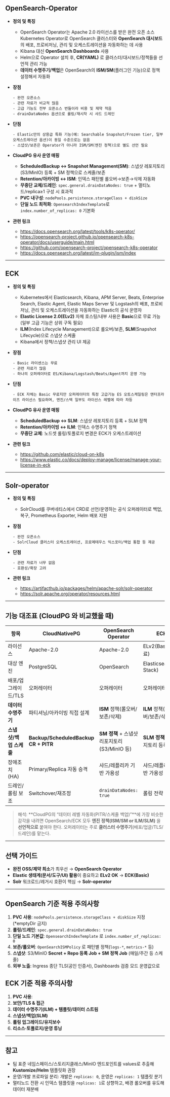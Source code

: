 ## OpenSearch-Operator
- **정의 및 특징**
    - OpenSearch Operator는 Apache 2.0 라이선스를 받은 완전 오픈 소스 Kubernetes Operator로 OpenSearch 클러스터와 **OpenSearch 대시보드**의 배포, 프로비저닝, 관리 및 오케스트레이션을 자동화하는 데 사용
    - Kibana 대신 **OpenSearch Dashboards** 사용
    - Helm으로 Operator 설치 후, **CR(YAML)** 로 클러스터/대시보드/정책들을 선언적 관리 가능
    - **데이터 수명주기/백업**은 OpenSearch의 **ISM/SM**(플러그인 기능)으로 정책 설정해서 자동화

- **장점**
    ```
    - 완전 오픈소스
    - 관련 자료가 비교적 많음
    - 고급 기능도 전부 오픈소스 번들이라 비용 및 제약 적음
    - drainDataNodes 옵션으로 롤링/재시작 시 샤드 드레인
    ```
- **단점**
    ```
    - Elastic만의 상용급 특화 기능(예: Searchable Snapshot/Frozen tier, 일부 오케스트레이션 옵션)이 동일 수준으로는 없음
    - 스냅샷/보존은 Operator가 아니라 ISM/SM(엔진 정책)으로 별도 선언 필요
    ```
- **CloudPG 유사 운영 매핑**
  - **ScheduledBackup ↔ Snapshot Management(SM)**: 스냅샷 레포지토리(S3/MinIO) 등록 + SM 정책으로 스케줄/보존
  - **Retention/아카이빙 ↔ ISM**: 인덱스 패턴별 롤오버→보존→삭제 자동화
  - **무중단 교체/드레인**: `spec.general.drainDataNodes: true` + 멀티노드/replica≥1 구성 시 효과적
  - **PVC 내구성**: `nodePools.persistence.storageClass + diskSize`
  - **단일 노드 최적화**: `OpensearchIndexTemplate`로 `index.number_of_replicas: 0` 기본화

- **관련 링크**
    - https://docs.opensearch.org/latest/tools/k8s-operator/
    - https://opensearch-project.github.io/opensearch-k8s-operator/docs/userguide/main.html
    - https://github.com/opensearch-project/opensearch-k8s-operator
    - https://docs.opensearch.org/latest/im-plugin/ism/index

------------------------------------------------------------------------

## ECK
- **정의 및 특징**
    - Kubernetes에서 Elasticsearch, Kibana, APM Server, Beats, Enterprise Search, Elastic Agent, Elastic Maps Server 및 Logstash의 배포, 프로비저닝, 관리 및 오케스트레이션을 자동화하는 Elastic의 공식 운영자
    - **Elastic License 2.0(ELv2)** 자체 호스팅/내부 사용은 **Basic**으로 무료 가능(일부 고급 기능은 상위 구독 필요)
    - **ILM**(Index Lifecycle Management)으로 롤오버/보존, **SLM**(Snapshot Lifecycle)으로 스냅샷 스케줄
    - Kibana에서 정책/스냅샷 관리 UI 제공

- **장점**
    ```
    - Basic 라이센스는 무료
    - 관련 자료가 많음
    - 하나의 오퍼레이터로 ES/Kibana/Logstash/Beats/Agent까지 운영 가능
    ```

- **단점**
    ```
    - ECK 자체는 Basic 무료지만 오퍼레이터의 특정 고급기능 ES 오토스케일링은 엔터프라이즈 라이선스 필요하며, 엔진/스택 일부도 라이선스 레벨에 따라 차등
    ```

- **CloudPG 유사 운영 매핑**
  - **ScheduledBackup ↔ SLM**: 스냅샷 레포지토리 등록 + SLM 정책
  - **Retention/아카이빙 ↔ ILM**: 인덱스 수명주기 정책
  - **무중단 교체**: 노드셋 롤링/토폴로지 변경은 ECK가 오케스트레이션

- **관련 링크**
    - https://github.com/elastic/cloud-on-k8s
    - https://www.elastic.co/docs/deploy-manage/license/manage-your-license-in-eck
    
------------------------------------------------------------------------

## Solr-operator
- **정의 및 특징**
    - SolrCloud를 쿠버네티스에서 CRD로 선언/운영하는 공식 오퍼레이터로 백업, 복구, Prometheus Exporter, Helm 배포 지원

- **장점**
    ```
    - 완전 오픈소스
    - SolrCloud 클러스터 오케스트레이션, 프로메테우스 익스포터/백업 통합 등 제공
    ```

- **단점**
    ```
    - 관련 자료가 너무 없음
    - 호환성/확장 고려
    ```

- **관련 링크**
    - https://artifacthub.io/packages/helm/apache-solr/solr-operator
    - https://solr.apache.org/operator/resources.html

------------------------------------------------------------------------

## 기능 대조표 (CloudPG 와 비교했을 때)

| 항목 | **CloudNativePG** | **OpenSearch Operator** | **ECK** | **Solr-operator** |
|---|---|---|---|---|
| 라이선스 | Apache-2.0 | Apache-2.0 | ELv2(Basic 무료) | Apache-2.0 |
| 대상 엔진 | PostgreSQL | OpenSearch | Elasticsearch(+ Stack) | Solr |
| 배포/업그레이드/TLS | 오퍼레이터 | 오퍼레이터 | 오퍼레이터 | 오퍼레이터 |
| **데이터 수명주기** | 파티셔닝/아카이빙 직접 설계 | **ISM** 정책(롤오버/보존/삭제) | **ILM** 정책(롤오버/보존/삭제) | Solr Collection/Autoscaling 정책 등 |
| **스냅샷/백업 스케줄** | **Backup/ScheduledBackup CR + PITR** | **SM 정책** + 스냅샷 리포지토리(S3/MinIO 등) | **SLM 정책** + 리포지토리 등록 | Solr 백업 기능/연동 |
| 장애조치(HA) | Primary/Replica 자동 승격 | 샤드/레플리카 기반 가용성 | 샤드/레플리카 기반 가용성 | SolrCloud 레플리카 기반 |
| 드레인/롤링 보조 | Switchover/재조정 | `drainDataNodes: true` | 롤링 전략 제공 | 롤링 전략 제공 |

> 해석: **CloudPG의 “데이터 레벨 자동화(PITR/스케줄 백업)”**에 가장 비슷한 감각을 내려면 OpenSearch/ECK 모두 **엔진 정책(ISM/SM or ILM/SLM)** 을 **선언적으로** 붙여야 한다. 오퍼레이터는 주로 **클러스터 수명주기**(배포/업글/TLS/드레인)를 맡는다.

---

## 선택 가이드
- **완전 OSS/제약 최소**가 최우선 → **OpenSearch Operator**
- **Elastic 생태계(문서/도구/UI) 활용**이 중요하고 **ELv2 OK** → **ECK(Basic)**
- **Solr** 워크로드/레거시 호환이 핵심 → **Solr-operator**

---

## OpenSearch 기준 적용 주의사항
1) **PVC 사용**: `nodePools.persistence.storageClass + diskSize` 지정(\*emptyDir 금지)
2) **롤링/드레인**: `spec.general.drainDataNodes: true`
3) **단일 노드 기본값**: `OpensearchIndexTemplate` 로 `index.number_of_replicas: 0`
4) **보존/롤오버**: `OpenSearchISMPolicy` 로 패턴별 정책(`logs-*`, `metrics-*` 등)
5) **스냅샷**: S3/MinIO **Secret + Repo 등록 Job + SM 정책 Job** (매일/주간 등 스케줄)
6) **외부 노출**: Ingress 종단 TLS(공인 인증서), Dashboards 검증 모드 운영값으로

## ECK 기준 적용 주의사항
1) **PVC 사용**: 
2) **보안/TLS & 접근**
3) **데이터 수명주기(ILM) + 템플릿/데이터 스트림**
4) **스냅샷/백업(SLM)**
5) **롤링 업그레이드/유지보수**
6) **리소스·토폴로지/운영 튜닝**

---

## 참고
- 팀 표준 네임스페이스/스토리지클래스/MinIO 엔드포인트를 values로 추출해 **Kustomize/Helm** 템플릿화 권장
- 운영/개발 프로파일 분리: 개발은 `replicas: 0`, 운영은 `replicas: 1` 템플릿 분기
- 멀티노드 전환 시 인덱스 템플릿을 `replicas: 1`로 상향하고, 배경 롤오버를 유도해 데이터 재분배
